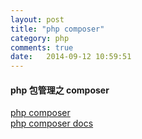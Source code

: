 ```yaml
---
layout: post
title: "php composer"
category: php
comments: true
date:   2014-09-12 10:59:51
---
```


#### php 包管理之 composer

[php composer](http://www.phpcomposer.com/)  
[php composer docs](http://docs.phpcomposer.com/)
